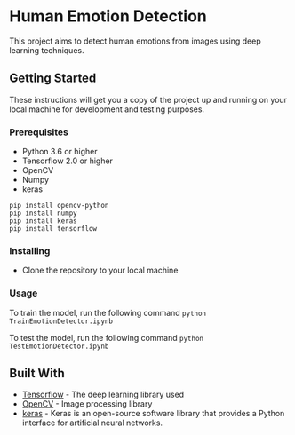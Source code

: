 # Human Emotion Detection

This project aims to detect human emotions from images using deep learning techniques.

## Getting Started

These instructions will get you a copy of the project up and running on your local machine for development and testing purposes.

### Prerequisites

- Python 3.6 or higher
- Tensorflow 2.0 or higher
- OpenCV
- Numpy
- keras
``` 
pip install opencv-python
pip install numpy
pip install keras
pip install tensorflow
```

### Installing
- Clone the repository to your local machine

### Usage
To train the model, run the following command
```python TrainEmotionDetector.ipynb ```

To test the model, run the following command
```python TestEmotionDetector.ipynb ```



## Built With

* [Tensorflow](https://www.tensorflow.org/) - The deep learning library used
* [OpenCV](https://opencv.org/) - Image processing library
* [keras](https://keras.io/) - Keras is an open-source software library that provides a Python interface for artificial neural networks. 


